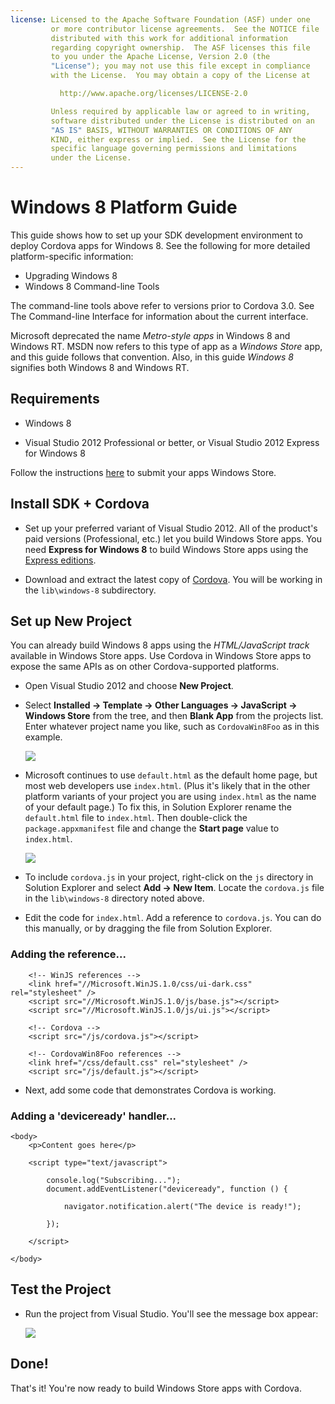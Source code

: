 ```yaml
---
license: Licensed to the Apache Software Foundation (ASF) under one
         or more contributor license agreements.  See the NOTICE file
         distributed with this work for additional information
         regarding copyright ownership.  The ASF licenses this file
         to you under the Apache License, Version 2.0 (the
         "License"); you may not use this file except in compliance
         with the License.  You may obtain a copy of the License at

           http://www.apache.org/licenses/LICENSE-2.0

         Unless required by applicable law or agreed to in writing,
         software distributed under the License is distributed on an
         "AS IS" BASIS, WITHOUT WARRANTIES OR CONDITIONS OF ANY
         KIND, either express or implied.  See the License for the
         specific language governing permissions and limitations
         under the License.
---
```


# Windows 8 Platform Guide

This guide shows how to set up your SDK development environment to
deploy Cordova apps for Windows 8. See the following for more
detailed platform-specific information:

* Upgrading Windows 8
* Windows 8 Command-line Tools

The command-line tools above refer to versions prior to Cordova 3.0.
See The Command-line Interface for information about the
current interface.

Microsoft deprecated the name _Metro-style apps_ in Windows 8 and
Windows RT. MSDN now refers to this type of app as a _Windows Store_
app, and this guide follows that convention. Also, in this guide
_Windows 8_ signifies both Windows 8 and Windows RT.

## Requirements

- Windows 8

- Visual Studio 2012 Professional or better, or Visual Studio 2012 Express for Windows 8

Follow the instructions [here](http://www.windowsstore.com/) to submit your apps Windows Store.

## Install SDK + Cordova

- Set up your preferred variant of Visual Studio 2012. All of the product's paid versions (Professional, etc.) let you build Windows Store apps. You need __Express for Windows 8__ to build Windows Store apps using the [Express editions](http://www.microsoft.com/visualstudio/eng/products/visual-studio-express-products).

- Download and extract the latest copy of [Cordova](http://phonegap.com/download). You will be working in the `lib\windows-8` subdirectory.

## Set up New Project

You can already build Windows 8 apps using the _HTML/JavaScript track_
available in Windows Store apps. Use Cordova in Windows Store apps to
expose the same APIs as on other Cordova-supported platforms.

- Open Visual Studio 2012 and choose __New Project__.

- Select __Installed &rarr; Template &rarr; Other Languages &rarr; JavaScript &rarr; Windows Store__ from the tree, and then __Blank App__ from the projects list. Enter whatever project name you like, such as `CordovaWin8Foo` as in this example.

    ![](img/guide/platforms/win8/wsnewproject.png)

- Microsoft continues to use `default.html` as the default home page, but most web developers use `index.html`. (Plus it's likely that in the other platform variants of your project you are using `index.html` as the name of your default page.) To fix this, in Solution Explorer rename the `default.html` file to `index.html`. Then double-click the `package.appxmanifest` file and change the __Start page__ value to `index.html`.

	![](img/guide/platforms/win8/wschangemanifest.png)

- To include `cordova.js` in your project, right-click on the `js` directory in Solution Explorer and select __Add &rarr; New Item__. Locate the `cordova.js` file in the `lib\windows-8` directory noted above.

- Edit the code for `index.html`. Add a reference to `cordova.js`. You can do this manually, or by dragging the file from Solution Explorer.

### Adding the reference...

	    <!-- WinJS references -->
	    <link href="//Microsoft.WinJS.1.0/css/ui-dark.css" rel="stylesheet" />
	    <script src="//Microsoft.WinJS.1.0/js/base.js"></script>
	    <script src="//Microsoft.WinJS.1.0/js/ui.js"></script>

	    <!-- Cordova -->
	    <script src="/js/cordova.js"></script>

	    <!-- CordovaWin8Foo references -->
	    <link href="/css/default.css" rel="stylesheet" />
	    <script src="/js/default.js"></script>

- Next, add some code that demonstrates Cordova is working.

### Adding a 'deviceready' handler...

	<body>
	    <p>Content goes here</p>

	    <script type="text/javascript">

	        console.log("Subscribing...");
	        document.addEventListener("deviceready", function () {

	            navigator.notification.alert("The device is ready!");

	        });

	    </script>

	</body>

## Test the Project

- Run the project from Visual Studio. You'll see the message box appear:

	![](img/guide/platforms/win8/wsalert.png)

## Done!

That's it! You're now ready to build Windows Store apps with Cordova.


